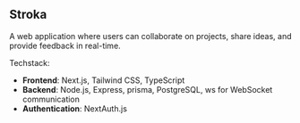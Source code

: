 ## Stroka

A web application where users can collaborate on projects, share ideas, and provide feedback in real-time.

Techstack:
- **Frontend**: Next.js, Tailwind CSS, TypeScript
- **Backend**: Node.js, Express, prisma, PostgreSQL, ws for WebSocket communication
- **Authentication**: NextAuth.js

